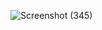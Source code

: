 
![Screenshot (345)](https://user-images.githubusercontent.com/54838331/66371381-292ea100-e9cd-11e9-8bbd-e844b1d721ca.png)


